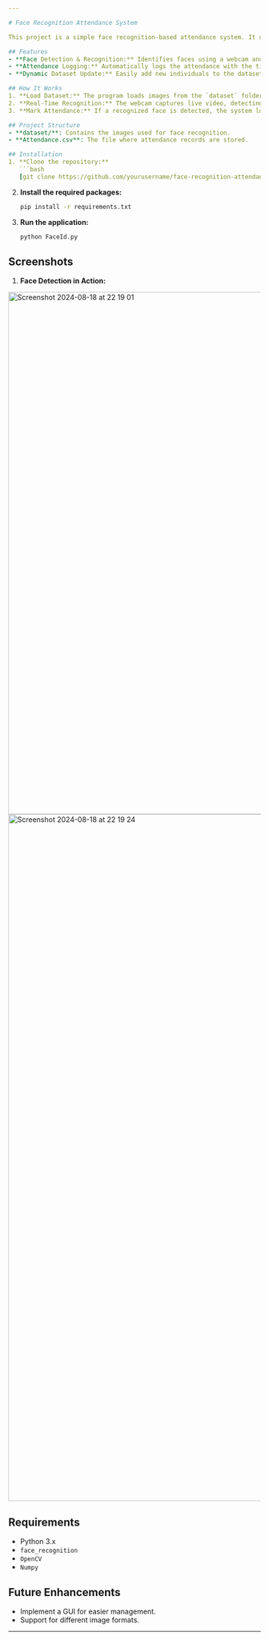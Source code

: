 ```yaml
---

# Face Recognition Attendance System

This project is a simple face recognition-based attendance system. It uses Python's `face_recognition` and `OpenCV` libraries to detect faces in real-time via a webcam, match them with pre-stored images, and mark attendance by recording the time of detection.

## Features
- **Face Detection & Recognition:** Identifies faces using a webcam and matches them against a dataset of known individuals.
- **Attendance Logging:** Automatically logs the attendance with the timestamp of recognition.
- **Dynamic Dataset Update:** Easily add new individuals to the dataset during runtime.

## How It Works
1. **Load Dataset:** The program loads images from the `dataset` folder. Each image file should be named in the format `NameType.jpg` (e.g., `JohnDoe_seller.jpg` or `JaneDoe_buyer.jpg`).
2. **Real-Time Recognition:** The webcam captures live video, detecting and recognizing faces from the dataset.
3. **Mark Attendance:** If a recognized face is detected, the system logs the name and timestamp in `Attendance.csv`.

## Project Structure
- **dataset/**: Contains the images used for face recognition.
- **Attendance.csv**: The file where attendance records are stored.

## Installation
1. **Clone the repository:**
   ```bash
   [git clone https://github.com/yourusername/face-recognition-attendance.git](https://github.com/Dimaengineer/FaceId.git)
   ```
2. **Install the required packages:**
   ```bash
   pip install -r requirements.txt
   ```
3. **Run the application:**
   ```bash
   python FaceId.py
   ```

## Screenshots
1. **Face Detection in Action:**
<img width="1044" alt="Screenshot 2024-08-18 at 22 19 01" src="https://github.com/user-attachments/assets/e30634e3-dfd1-4194-8ffe-eccf54db8151">
<img width="1373" alt="Screenshot 2024-08-18 at 22 19 24" src="https://github.com/user-attachments/assets/ba185ff0-d531-437c-8193-ffcc6e003214">


## Requirements
- Python 3.x
- `face_recognition`
- `OpenCV`
- `Numpy`

## Future Enhancements
- Implement a GUI for easier management.
- Support for different image formats.

---
```

